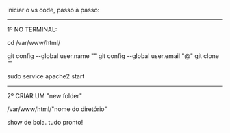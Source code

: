 iniciar o vs code, passo à passo:

__________________________________
1º NO TERMINAL:

cd /var/www/html/

git config --global user.name ""
git config --global user.email "@"
git clone ""

sudo service apache2 start

__________________________________
2º CRIAR UM "new folder"

/var/www/html/"nome do diretório"

show de bola. tudo pronto!
